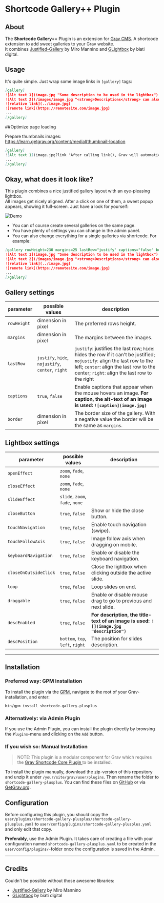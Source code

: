 # Shortcode Gallery++ Plugin

## About

The **Shortcode Gallery++** Plugin is an extension for [Grav CMS](http://github.com/getgrav/grav). A shortcode extension
to add sweet galleries to your Grav website.  
It combines [Justified-Gallery](https://github.com/miromannino/Justified-Gallery) by Miro Mannino and [GLightbox](https://github.com/biati-digital/glightbox) by biati digital.

## Usage

It's quite simple. Just wrap some image links in `[gallery]` tags:

```markdown
[gallery]
![Alt text 1](image.jpg "Some description to be used in the lightbox")
![Alt text 2](/images/image.jpg "<strong>Descriptions</strong> can also<br>be <i>HTML</i> formatted.")
![relative link](../image.jpg)
![remote link](https://remotesite.com/image.jpg)
...
[/gallery]
```

##Optimize page loading

Prepare thumbnails images: https://learn.getgrav.org/content/media#thumbnail-location

```markdown
[gallery]
![Alt text 1](image.jpg?link "After calling link(), Grav will automatically switch the display mode to thumbnail.")
...
[/gallery]
```

## Okay, what does it look like?

This plugin combines a nice justified gallery layout with an eye-pleasing lightbox.  
All images get nicely aligned. After a click on one of them, a sweet popup appears, showing it full-screen.
Just have a look for yourself:

![Demo](assets/demo.webp)

* You can of course create several galleries on the same page.
* You have plenty of settings you can change in the admin panel.
* You can also change everything for a single galleries via shortcode. For example:  
```markdown
[gallery rowHeight=230 margins=25 lastRow="justify" captions="false" border=0]
![Alt text 1](image.jpg "Some description to be used in the lightbox")
![Alt text 2](/images/image.jpg "<strong>Descriptions</strong> can also<br>be <i>HTML</i> formatted.")
![relative link](../image.jpg)
![remote link](https://remotesite.com/image.jpg)
...
[/gallery]
```

## Gallery settings

| parameter   | possible values | description |
|-------------|-----------------| ------------|
| `rowHeight` | dimension in pixel | The preferred rows height.
| `margins`   | dimension in pixel | The margins between the images.
| `lastRow`   | `justify`, `hide`, `nojustify`, `center`, `right` | `justify`: justifies the last row; `hide`: hides the row if it can't be justified; `nojustify`: align the last row to the left; `center`: align the last row to the center; `right`: align the last row to the right 
| `captions`  | `true`, `false` | Enable captions that appear when the mouse hovers an image. **For caption, the alt-text of an image is used: `![caption](image.jpg)`** 
| `border`    | dimension in pixel | The border size of the gallery. With a negative value the border will be the same as `margins`.

## Lightbox settings

| parameter             | possible values | description |
|-----------------------|-----------------| ------------|
| `openEffect`          | `zoom`, `fade`, `none` |
| `closeEffect`         | `zoom`, `fade`, `none` |
| `slideEffect`         | `slide`, `zoom`, `fade`, `none` |
| `closeButton`         | `true`, `false` | Show or hide the close button.
| `touchNavigation`     | `true`, `false` | Enable touch navigation (swipe).
| `touchFollowAxis`     | `true`, `false` | Image follow axis when dragging on mobile.
| `keyboardNavigation`  | `true`, `false` | Enable or disable the keyboard navigation.
| `closeOnOutsideClick` | `true`, `false` | Close the lightbox when clicking outside the active slide.
| `loop`                | `true`, `false` | Loop slides on end.
| `draggable`           | `true`, `false` | Enable or disable mouse drag to go to previous and next slide.
| `descEnabled`         | `true`, `false` | **For description, the title-text of an image is used: `![](image.jpg "description")`**
| `descPosition`        | `bottom`, `top`, `left`, `right` | The position for slides description.


---

## Installation

### Preferred way: GPM Installation

To install the plugin via the [GPM](http://learn.getgrav.org/advanced/grav-gpm), navigate to the root of your
Grav-installation, and enter:

    bin/gpm install shortcode-gallery-plusplus

### Alternatively: via Admin Plugin

If you use the Admin Plugin, you can install the plugin directly by browsing the `Plugins`-menu and clicking on
the `Add` button.

### If you wish so: Manual Installation

> NOTE: This plugin is a modular component for Grav which requires the [Grav Shortcode Core Plugin
](https://github.com/getgrav/grav-plugin-shortcode-core) to be installed.

To install the plugin manually, download the zip-version of this repository and unzip it
under `/your/site/grav/user/plugins`. Then rename the folder to `shortcode-gallery-plusplus`. You can find these files
on [GitHub](https://github.com/sal0max/grav-plugin-shortcode-gallery-plusplus) or
via [GetGrav.org](http://getgrav.org/downloads/plugins#extras).

## Configuration

Before configuring this plugin, you should copy
the `user/plugins/shortcode-gallery-plusplus/shortcode-gallery-plusplus.yaml`
to `user/config/plugins/shortcode-gallery-plusplus.yaml` and only edit that copy.

**Preferably**, use the Admin Plugin. It takes care of creating a file with your configuration
named `shortcode-gallery-plusplus.yaml` to be created in the `user/config/plugins/`-folder once the configuration is
saved in the Admin.

---

## Credits

Couldn't be possible without those awesome libraries:

* [Justified-Gallery](https://github.com/miromannino/Justified-Gallery) by Miro Mannino
* [GLightbox](https://github.com/biati-digital/glightbox) by biati digital
